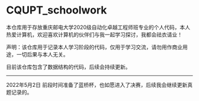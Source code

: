 # CQUPT_schoolwork
本仓库用于存放重庆邮电大学2020级自动化卓越工程师班专业的个人代码，本人热爱计算机，欢迎喜欢计算机的伙伴们与我一起学习探讨，我都会祛衣请业！

声明：该仓库用于记录本人学习阶段的代码，仅用于学习交流，请勿用作商业用途，一切后果与本人无关。

目前该仓库包含了数据结构的代码，后续会持续更新。

<hr>
2022年5月2日
前段时间准备了蓝桥杯，也如愿进入了决赛，后续我会继续更新真题记录的。
